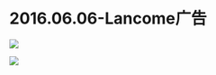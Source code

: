 # 2016.06.06-Lancome广告
![](https://bilicoverimg.github.io/2016/2016.06.06-Lancome广告.jpg)

![](https://bilicover2016.github.io/2016.06.06.jpg)
